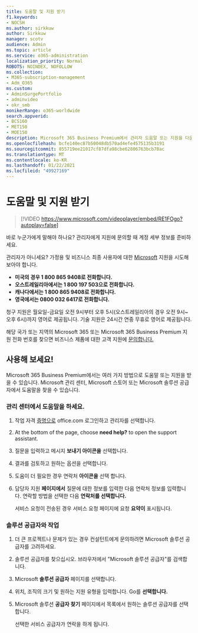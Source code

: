 ```yaml
---
title: 도움말 및 지원 받기
f1.keywords:
- NOCSH
ms.author: sirkkuw
author: Sirkkuw
manager: scotv
audience: Admin
ms.topic: article
ms.service: o365-administration
localization_priority: Normal
ROBOTS: NOINDEX, NOFOLLOW
ms.collection:
- M365-subscription-management
- Adm_O365
ms.custom:
- AdminSurgePortfolio
- adminvideo
- okr_smb
monikerRange: o365-worldwide
search.appverid:
- BCS160
- MET150
- MOE150
description: Microsoft 365 Business Premium에서 관리자 도움말 또는 지원을 다운로드하는 방법에 대해 자세히 알아보습니다.
ms.openlocfilehash: bcfe140ec87b50048db570ad4efe4575135b3191
ms.sourcegitcommit: 855719ee21017cf87dfa98cbe62806763bcb78ac
ms.translationtype: MT
ms.contentlocale: ko-KR
ms.lasthandoff: 01/22/2021
ms.locfileid: "49927169"
---
```

# <a name="get-help-or-support"></a>도움말 및 지원 받기

> [!VIDEO https://www.microsoft.com/videoplayer/embed/RE1FOgo?autoplay=false]

바로 누군가에게 말해야 하나요? 관리자에게 지원에 문의할 때 계정 세부 정보를 준비하세요.

관리자가 아니세요? 가정용 및 비즈니스 최종 사용자에 대한 [Microsoft](https://go.microsoft.com/fwlink/?linkid=860695) 지원을 시도해 보아야 합니다.

- **미국의 경우 1 800 865 9408로 전화합니다.**
- **오스트레일리아에서는 1 800 197 503으로 전화합니다.**
- **캐나다에서는 1 800 865 9408로 전화합니다.**
- **영국에서는 0800 032 6417로 전화합니다.**

청구 지원은 월요일-금요일 오전 9시부터 오후 5시(오스트레일리아의 경우 오전 9시~오후 6시)까지 영어로 제공됩니다.
기술 지원은 24시간 연중 무휴로 영어로 제공됩니다.

해당 국가 또는 지역의 Microsoft 365 또는 Microsoft 365 Business Premium 지원 전화 번호를 찾으면 비즈니스 제품에 대한 고객 지원에 [문의합니다.](https://support.microsoft.com/office/32a17ca7-6fa0-4870-8a8d-e25ba4ccfd4b)

## <a name="try-it"></a>사용해 보세요!

Microsoft 365 Business Premium에서는 여러 가지 방법으로 도움말 또는 지원을 받을 수 있습니다. Microsoft 관리 센터, Microsoft 스토어 또는 Microsoft 솔루션 공급자에서 도움말을 찾을 수 있습니다.

### <a name="get-help-in-the-admin-center"></a>관리 센터에서 도움말을 하세요.

1. 작업 자격 [증명으로](https://office.com) office.com 로그인하고 관리자를 선택합니다.
1. At the bottom of the page, choose **need help?** to open the support assistant.
1. 질문을 입력하고 메시지 **보내기 아이콘을** 선택합니다.
1. 결과를 검토하고 원하는 옵션을 선택합니다.
1. 도움이 더 필요한 경우 연락처 **아이콘을** 선택 합니다.
1. 담당자 지원 **페이지에서** 질문에 대한 정보를 입력한 다음 연락처 정보를 입력합니다. 연락할 방법을 선택한 다음 **연락처를 선택합니다.**

    서비스 요청이 전송된 경우 서비스 요청 페이지에 요청 **요약이** 표시됩니다.

### <a name="work-with-a-solution-provider"></a>솔루션 공급자와 작업

1. 더 큰 프로젝트나 문제가 있는 경우 컨설턴트에게 문의하려면 Microsoft 솔루션 공급자를 고려하세요.
1. 솔루션 공급자를 찾으십시오. 브라우저에서 "Microsoft 솔루션 공급자"를 검색합니다.
1. Microsoft **솔루션 공급자** 페이지를 선택합니다.
1. 위치, 조직의 크기 및 원하는 지원 유형을 입력합니다. Go를 **선택합니다.**
1. Microsoft 솔루션 **공급자 찾기** 페이지에서 목록에서 원하는 솔루션 공급자를 선택합니다.

    선택한 서비스 공급자가 연락을 하게 됩니다.